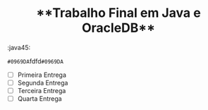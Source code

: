 <h1 align="center"> **Trabalho Final em Java e OracleDB** </h1> :java45: 

`#0969DA`fdfd`#0969DA`


- [ ] Primeira Entrega
- [ ] Segunda Entrega
- [ ] Terceira Entrega
- [ ] Quarta Entrega
